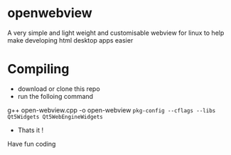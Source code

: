 # openwebview
A very simple and light weight and customisable webview for linux to help make developing html desktop apps easier

# Compiling
* download or clone this repo
* run the folloing command

g++ open-webview.cpp -o open-webview `pkg-config --cflags --libs Qt5Widgets Qt5WebEngineWidgets`

* Thats it !

Have fun coding
